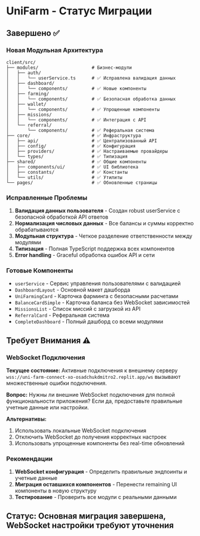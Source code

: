 # UniFarm - Статус Миграции

## Завершено ✅

### Новая Модульная Архитектура
```
client/src/
├── modules/                    # Бизнес-модули
│   ├── auth/
│   │   └── userService.ts      # ✅ Исправлена валидация данных
│   ├── dashboard/
│   │   └── components/         # ✅ Новые компоненты
│   ├── farming/
│   │   └── components/         # ✅ Безопасная обработка данных  
│   ├── wallet/
│   │   └── components/         # ✅ Упрощенные компоненты
│   ├── missions/
│   │   └── components/         # ✅ Интеграция с API
│   └── referral/
│       └── components/         # ✅ Реферальная система
├── core/                       # ✅ Инфраструктура
│   ├── api/                    # ✅ Централизованный API
│   ├── config/                 # ✅ Конфигурация
│   ├── providers/              # ✅ Настраиваемые провайдеры
│   └── types/                  # ✅ Типизация
├── shared/                     # ✅ Общие компоненты
│   ├── components/ui/          # ✅ UI библиотека
│   ├── constants/              # ✅ Константы
│   └── utils/                  # ✅ Утилиты
└── pages/                      # ✅ Обновленные страницы
```

### Исправленные Проблемы
1. **Валидация данных пользователя** - Создан robust userService с безопасной обработкой API ответов
2. **Нормализация числовых данных** - Все балансы и суммы корректно обрабатываются
3. **Модульная структура** - Четкое разделение ответственности между модулями
4. **Типизация** - Полная TypeScript поддержка всех компонентов
5. **Error handling** - Graceful обработка ошибок API и сети

### Готовые Компоненты
- `userService` - Сервис управления пользователями с валидацией
- `DashboardLayout` - Основной макет дашборда
- `UniFarmingCard` - Карточка фарминга с безопасными расчетами
- `BalanceCardSimple` - Карточка баланса без WebSocket зависимостей
- `MissionsList` - Список миссий с загрузкой из API
- `ReferralCard` - Реферальная система
- `CompleteDashboard` - Полный дашборд со всеми модулями

## Требует Внимания ⚠️

### WebSocket Подключения
**Текущее состояние:** Активные подключения к внешнему серверу `wss://uni-farm-connect-xo-osadchukdmitro2.replit.app/ws` вызывают множественные ошибки подключения.

**Вопрос:** Нужны ли внешние WebSocket подключения для полной функциональности приложения? Если да, предоставьте правильные учетные данные или настройки.

**Альтернативы:**
1. Использовать локальные WebSocket подключения
2. Отключить WebSocket до получения корректных настроек
3. Использовать упрощенные компоненты без real-time обновлений

### Рекомендации
1. **WebSocket конфигурация** - Определить правильные эндпоинты и учетные данные
2. **Миграция оставшихся компонентов** - Перенести remaining UI компоненты в новую структуру
3. **Тестирование** - Проверить все модули с реальными данными

## Статус: Основная миграция завершена, WebSocket настройки требуют уточнения